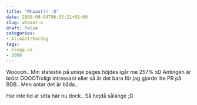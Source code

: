 ```yaml
---
title: "Whaaat?! :O"
date: 2008-09-04T06:55:21+01:00
slug: whaaat-o
draft: false
categories:
- Allmänt/Vardag
tags:
- blogg.se
- 2008
---
```

Wooooh.. Min statestik på uniqe pages höjdes igår me 257% xD Antingen är bröst OOOOTroligt intressant eller så är det bara för jag gjorde lite PR på BDB.. Men antar det är båda..  
  
  
Har inte tid at sitta här nu dock.. Så hejdå sålänge ;D